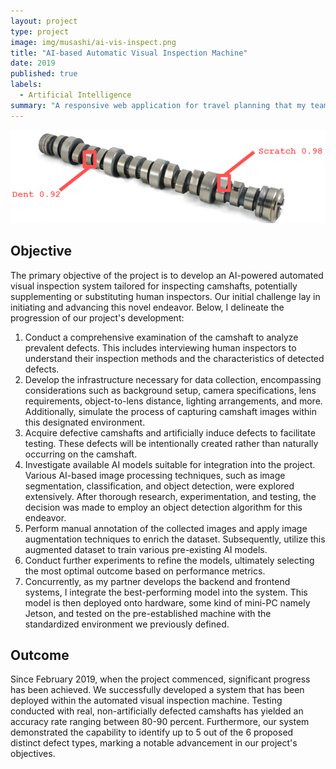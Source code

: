 ```yaml
---
layout: project
type: project
image: img/musashi/ai-vis-inspect.png
title: "AI-based Automatic Visual Inspection Machine"
date: 2019
published: true
labels:
  - Artificial Intelligence
summary: "A responsive web application for travel planning that my team developed in ICS 415."
---
```


<img class="img-fluid" src="../img/musashi/ai-vis-inspect.png">

## Objective
The primary objective of the project is to develop an AI-powered automated visual inspection system tailored for inspecting camshafts, potentially supplementing or substituting human inspectors. Our initial challenge lay in initiating and advancing this novel endeavor. Below, I delineate the progression of our project's development:

1. Conduct a comprehensive examination of the camshaft to analyze prevalent defects. This includes interviewing human inspectors to understand their inspection methods and the characteristics of detected defects.
2. Develop the infrastructure necessary for data collection, encompassing considerations such as background setup, camera specifications, lens requirements, object-to-lens distance, lighting arrangements, and more. Additionally, simulate the process of capturing camshaft images within this designated environment.
3. Acquire defective camshafts and artificially induce defects to facilitate testing. These defects will be intentionally created rather than naturally occurring on the camshaft.
4. Investigate available AI models suitable for integration into the project. Various AI-based image processing techniques, such as image segmentation, classification, and object detection, were explored extensively. After thorough research, experimentation, and testing, the decision was made to employ an object detection algorithm for this endeavor.
5. Perform manual annotation of the collected images and apply image augmentation techniques to enrich the dataset. Subsequently, utilize this augmented dataset to train various pre-existing AI models.
6. Conduct further experiments to refine the models, ultimately selecting the most optimal outcome based on performance metrics.
7. Concurrently, as my partner develops the backend and frontend systems, I integrate the best-performing model into the system. This model is then deployed onto hardware, some kind of mini-PC namely Jetson, and tested on the pre-established machine with the standardized environment we previously defined.

## Outcome
Since February 2019, when the project commenced, significant progress has been achieved. We successfully developed a system that has been deployed within the automated visual inspection machine. Testing conducted with real, non-artificially defected camshafts has yielded an accuracy rate ranging between 80-90 percent. Furthermore, our system demonstrated the capability to identify up to 5 out of the 6 proposed distinct defect types, marking a notable advancement in our project's objectives.
